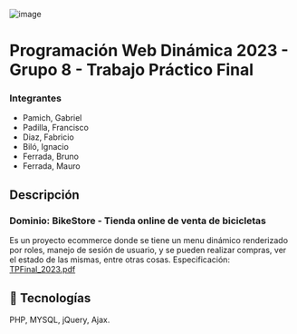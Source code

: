 ![image](https://user-images.githubusercontent.com/79814537/227503253-efff5b8d-79b8-4a2b-9e76-79800998b4d5.png)

# Programación Web Dinámica 2023 - Grupo 8 - Trabajo Práctico Final


### Integrantes
- Pamich, Gabriel 
- Padilla, Francisco
- Diaz, Fabricio
- Biló, Ignacio
- Ferrada, Bruno
- Ferrada, Mauro



## Descripción
### Dominio: BikeStore - Tienda online de venta de bicicletas
Es un proyecto ecommerce donde se tiene un menu dinámico renderizado por roles, manejo de sesión de usuario, y se pueden realizar compras, ver el estado de las mismas, entre otras cosas.
Especificación:
[TPFinal_2023.pdf](https://github.com/thadek/pwd-tpfinal/files/13372206/TPFinal_2023.pdf)



## 🚀 Tecnologías
PHP, MYSQL, jQuery, Ajax.


